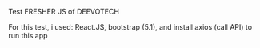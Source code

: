 Test FRESHER JS of DEEVOTECH

For this test, i used: React.JS, bootstrap (5.1), and install axios (call API) to run this app
